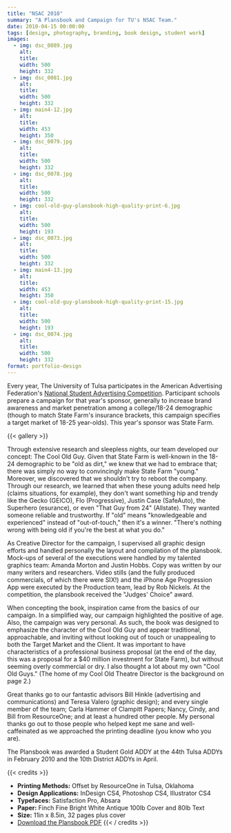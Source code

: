 ```yaml
---
title: "NSAC 2010"
summary: "A Plansbook and Campaign for TU's NSAC Team."
date: 2010-04-15 00:00:00
tags: [design, photography, branding, book design, student work]
images:
  - img: dsc_0089.jpg
    alt:
    title:
    width: 500
    height: 332
  - img: dsc_0081.jpg
    alt:
    title:
    width: 500
    height: 332
  - img: main4-12.jpg
    alt:
    title:
    width: 453
    height: 350
  - img: dsc_0079.jpg
    alt:
    title:
    width: 500
    height: 332
  - img: dsc_0078.jpg
    alt:
    title:
    width: 500
    height: 332
  - img: cool-old-guy-plansbook-high-quality-print-6.jpg
    alt:
    title:
    width: 500
    height: 193
  - img: dsc_0073.jpg
    alt:
    title:
    width: 500
    height: 332
  - img: main4-13.jpg
    alt:
    title:
    width: 453
    height: 350
  - img: cool-old-guy-plansbook-high-quality-print-15.jpg
    alt:
    title:
    width: 500
    height: 193
  - img: dsc_0074.jpg
    alt:
    title:
    width: 500
    height: 332
format: portfolio-design
---
```


Every year, The University of Tulsa participates in the American Advertising Federation's [National Student Advertising Competition](http://www.aaf.org/default.asp?id=122). Participant schools prepare a campaign for that year's sponsor, generally to increase brand awareness and market penetration among a college/18-24 demographic (though to match State Farm's insurance brackets, this campaign specifies a target market of 18-25 year-olds). This year's sponsor was State Farm.

{{< gallery >}}

Through extensive research and sleepless nights, our team developed our concept: The Cool Old Guy. Given that State Farm is well-known in the 18-24 demographic to be "old as dirt," we knew that we had to embrace that; there was simply no way to convincingly make State Farm "young." Moreover, we discovered that we shouldn't try to reboot the company. Through our research, we learned that when these young adults need help (claims situations, for example), they don't want something hip and trendy like the Gecko (GEICO), Flo (Progressive), Justin Case (SafeAuto), the Superhero (esurance), or even "That Guy from 24" (Allstate). They wanted someone reliable and trustworthy. If "old" means "knowledgeable and experienced" instead of "out-of-touch," then it's a winner. "There's nothing wrong with being old if you're the best at what you do."

As Creative Director for the campaign, I supervised all graphic design efforts and handled personally the layout and compilation of the plansbook. Mock-ups of several of the executions were handled by my talented graphics team: Amanda Morton and Justin Hobbs. Copy was written by our many writers and researchers. Video stills (and the fully produced commercials, of which there were SIX!) and the iPhone Age Progression App were executed by the Production team, lead by Rob Nickels. At the competition, the plansbook received the "Judges' Choice" award.

When concepting the book, inspiration came from the basics of our campaign. In a simplified way, our campaign highlighted the positive of age. Also, the campaign was very personal. As such, the book was designed to emphasize the character of the Cool Old Guy and appear traditional, approachable, and inviting without looking out of touch or unappealing to both the Target Market and the Client. It was important to have characteristics of a professional business proposal (at the end of the day, this was a proposal for a $40 million investment for State Farm), but without seeming overly commercial or dry. I also thought a lot about my own "Cool Old Guys." (The home of my Cool Old Theatre Director is the background on page 2.)

Great thanks go to our fantastic advisors Bill Hinkle (advertising and communications) and Teresa Valero (graphic design); and every single member of the team; Carla Hammer of Clampitt Papers; Nancy, Cindy, and Bill from ResourceOne; and at least a hundred other people. My personal thanks go out to those people who helped kept me sane and well-caffeinated as we approached the printing deadline (you know who you are).

The Plansbook was awarded a Student Gold ADDY at the 44th Tulsa ADDYs in February 2010 and the 10th District ADDYs in April.

{{< credits >}}
*   **Printing Methods:** Offset by ResourceOne in Tulsa, Oklahoma
*   **Design Applications:** InDesign CS4, Photoshop CS4, Illustrator CS4
*   **Typefaces:** Satisfaction Pro, Absara
*   **Paper:** Finch Fine Bright White Antique 100lb Cover and 80lb Text
*   **Size:** 11in x 8.5in, 32 pages plus cover
*   [Download the Plansbook PDF](/pdf/tu-nsac2010-plansbook.pdf)
{{< / credits >}}
